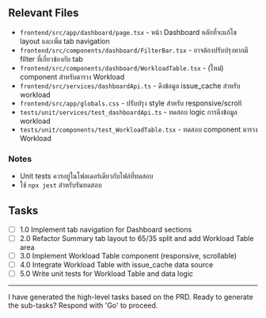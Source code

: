 ## Relevant Files

- `frontend/src/app/dashboard/page.tsx` - หน้า Dashboard หลักที่จะแก้ไข layout และเพิ่ม tab navigation
- `frontend/src/components/dashboard/FilterBar.tsx` - อาจต้องปรับปรุงหากมี filter ที่เกี่ยวข้องกับ tab
- `frontend/src/components/dashboard/WorkloadTable.tsx` - (ใหม่) component สำหรับตาราง Workload
- `frontend/src/services/dashboardApi.ts` - ดึงข้อมูล issue_cache สำหรับ workload
- `frontend/src/app/globals.css` - ปรับปรุง style สำหรับ responsive/scroll
- `tests/unit/services/test_dashboardApi.ts` - ทดสอบ logic การดึงข้อมูล workload
- `tests/unit/components/test_WorkloadTable.tsx` - ทดสอบ component ตาราง Workload

### Notes

- Unit tests ควรอยู่ในโฟลเดอร์เดียวกับไฟล์ที่ทดสอบ
- ใช้ `npx jest` สำหรับรันทดสอบ

## Tasks

- [ ] 1.0 Implement tab navigation for Dashboard sections
- [ ] 2.0 Refactor Summary tab layout to 65/35 split and add Workload Table area
- [ ] 3.0 Implement Workload Table component (responsive, scrollable)
- [ ] 4.0 Integrate Workload Table with issue_cache data source
- [ ] 5.0 Write unit tests for Workload Table and data logic

---

I have generated the high-level tasks based on the PRD. Ready to generate the sub-tasks? Respond with 'Go' to proceed. 